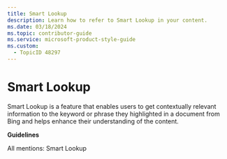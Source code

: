 ```yaml
---
title: Smart Lookup
description: Learn how to refer to Smart Lookup in your content.
ms.date: 03/18/2024
ms.topic: contributor-guide
ms.service: microsoft-product-style-guide
ms.custom:
  - TopicID 48297
---
```



# Smart Lookup

Smart Lookup is a feature that enables users to get contextually relevant information to the keyword or phrase they highlighted in a document from Bing and helps enhance their understanding of the content.

**Guidelines**

All mentions: Smart Lookup